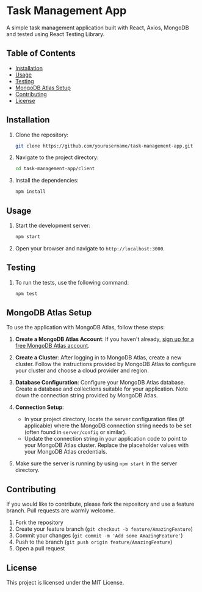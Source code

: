 # Task Management App

A simple task management application built with React, Axios, MongoDB and tested using React Testing Library.

## Table of Contents

- [Installation](#installation)
- [Usage](#usage)
- [Testing](#testing)
- [MongoDB Atlas Setup](#mongodb-atlas-setup)
- [Contributing](#contributing)
- [License](#license)

## Installation

1. Clone the repository:

    ```bash
    git clone https://github.com/yourusername/task-management-app.git
    ```

2. Navigate to the project directory:

    ```bash
    cd task-management-app/client
    ```

3. Install the dependencies:

    ```bash
    npm install
    ```

## Usage

1. Start the development server:

    ```bash
    npm start
    ```

2. Open your browser and navigate to `http://localhost:3000`.

## Testing

1. To run the tests, use the following command:

    ```bash
    npm test
    ```

## MongoDB Atlas Setup

To use the application with MongoDB Atlas, follow these steps:

1. **Create a MongoDB Atlas Account**: If you haven't already, [sign up for a free MongoDB Atlas account](https://www.mongodb.com/cloud/atlas/register).

2. **Create a Cluster**: After logging in to MongoDB Atlas, create a new cluster. Follow the instructions provided by MongoDB Atlas to configure your cluster and choose a cloud provider and region.

3. **Database Configuration**: Configure your MongoDB Atlas database. Create a database and collections suitable for your application. Note down the connection string provided by MongoDB Atlas.

4. **Connection Setup**:
    - In your project directory, locate the server configuration files (if applicable) where the MongoDB connection string needs to be set (often found in `server/config` or similar).
    - Update the connection string in your application code to point to your MongoDB Atlas cluster. Replace the placeholder values with your MongoDB Atlas credentials.

5. Make sure the server is running by using `npm start` in the server directory.

## Contributing

If you would like to contribute, please fork the repository and use a feature branch. Pull requests are warmly welcome.

1. Fork the repository
2. Create your feature branch (`git checkout -b feature/AmazingFeature`)
3. Commit your changes (`git commit -m 'Add some AmazingFeature'`)
4. Push to the branch (`git push origin feature/AmazingFeature`)
5. Open a pull request

## License

This project is licensed under the MIT License.

